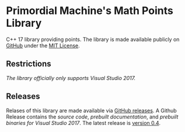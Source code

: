# Primordial Machine's Math Points Library
C++ 17 library providing points.
The library is made available publicly on [GitHub](https://github.com/primordialmachine/math-points) under the [MIT License](https://github.com/primordialmachine/math-points/blob/master/LICENSE).

## Restrictions
*The library officially only supports Visual Studio 2017.*

## Releases
Relases of this library are made available via [GitHub releases](https://github.com/primordialmachine/math-points/releases/). A Github Release contains the *source code*, *prebuilt documentation*, and *prebuilt binaries for Visual Studio 2017*. The latest release is [version 0.4](https://github.com/primordialmachine/math-points/releases/latest).
